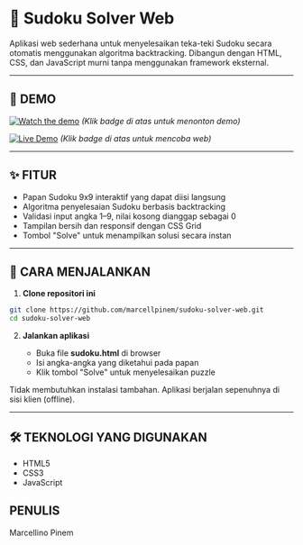 # 🔢 Sudoku Solver Web

Aplikasi web sederhana untuk menyelesaikan teka-teki Sudoku secara otomatis menggunakan algoritma backtracking. Dibangun dengan HTML, CSS, dan JavaScript murni tanpa menggunakan framework eksternal.

---

## 🎥 DEMO

[![Watch the demo](https://img.shields.io/badge/YouTube-Demo-red?logo=youtube)](https://youtu.be/mEUOGRALGEw)
_(Klik badge di atas untuk menonton demo)_

[![Live Demo](https://img.shields.io/badge/Try%20it%20Live-WebApp-blue?logo=netlify)](https://sudokusolver-marcellino.netlify.app/)
_(Klik badge di atas untuk mencoba web)_

---

## ✨ FITUR

- Papan Sudoku 9x9 interaktif yang dapat diisi langsung
- Algoritma penyelesaian Sudoku berbasis backtracking
- Validasi input angka 1–9, nilai kosong dianggap sebagai 0
- Tampilan bersih dan responsif dengan CSS Grid
- Tombol "Solve" untuk menampilkan solusi secara instan

---

## 🚀 CARA MENJALANKAN

1. **Clone repositori ini**

```bash
git clone https://github.com/marcellpinem/sudoku-solver-web.git
cd sudoku-solver-web
```

2. **Jalankan aplikasi**

   - Buka file **sudoku.html** di browser
   - Isi angka-angka yang diketahui pada papan
   - Klik tombol "Solve" untuk menyelesaikan puzzle

Tidak membutuhkan instalasi tambahan. Aplikasi berjalan sepenuhnya di sisi klien (offline).

---

## 🛠️ TEKNOLOGI YANG DIGUNAKAN

- HTML5
- CSS3
- JavaScript

## PENULIS

Marcellino Pinem
